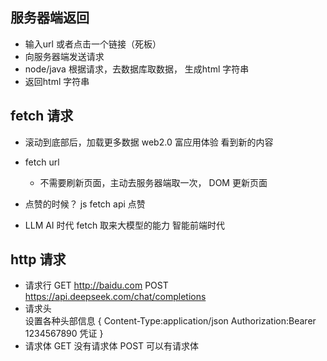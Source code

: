 ## 服务器端返回
- 输入url  或者点击一个链接（死板）
- 向服务器端发送请求
- node/java  根据请求，去数据库取数据， 生成html 字符串 
- 返回html 字符串

## fetch 请求
- 滚动到底部后，加载更多数据 web2.0 富应用体验
  看到新的内容
- fetch url
  - 不需要刷新页面，主动去服务器端取一次， DOM 更新页面
- 点赞的时候？ 
  js fetch api  点赞

- LLM AI 时代
  fetch 取来大模型的能力 智能前端时代

## http 请求
  - 请求行  GET http://baidu.com
    POST https://api.deepseek.com/chat/completions
  - 请求头  
    设置各种头部信息
    {
      Content-Type:application/json
      Authorization:Bearer 1234567890 凭证
    }
  - 请求体
    GET 没有请求体
    POST 可以有请求体 
    